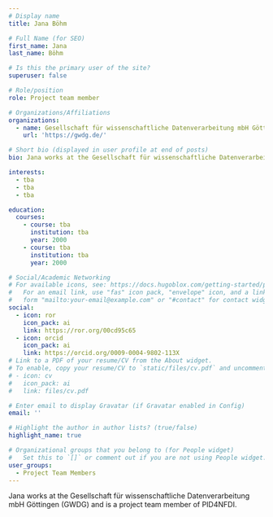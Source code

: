 ```yaml
---
# Display name
title: Jana Böhm

# Full Name (for SEO)
first_name: Jana
last_name: Böhm

# Is this the primary user of the site?
superuser: false

# Role/position
role: Project team member

# Organizations/Affiliations
organizations:
  - name: Gesellschaft für wissenschaftliche Datenverarbeitung mbH Göttingen (GWDG)
    url: 'https://gwdg.de/'

# Short bio (displayed in user profile at end of posts)
bio: Jana works at the Gesellschaft für wissenschaftliche Datenverarbeitung mbH Göttingen (GWDG) and is a project team member of PID4NFDI.

interests:
  - tba
  - tba
  - tba

education:
  courses:
    - course: tba
      institution: tba
      year: 2000
    - course: tba
      institution: tba
      year: 2000

# Social/Academic Networking
# For available icons, see: https://docs.hugoblox.com/getting-started/page-builder/#icons
#   For an email link, use "fas" icon pack, "envelope" icon, and a link in the
#   form "mailto:your-email@example.com" or "#contact" for contact widget.
social:
  - icon: ror
    icon_pack: ai
    link: https://ror.org/00cd95c65
  - icon: orcid
    icon_pack: ai
    link: https://orcid.org/0009-0004-9802-113X
# Link to a PDF of your resume/CV from the About widget.
# To enable, copy your resume/CV to `static/files/cv.pdf` and uncomment the lines below.
# - icon: cv
#   icon_pack: ai
#   link: files/cv.pdf

# Enter email to display Gravatar (if Gravatar enabled in Config)
email: ''

# Highlight the author in author lists? (true/false)
highlight_name: true

# Organizational groups that you belong to (for People widget)
#   Set this to `[]` or comment out if you are not using People widget.
user_groups:
  - Project Team Members
---
```


Jana works at the Gesellschaft für wissenschaftliche Datenverarbeitung mbH Göttingen (GWDG) and is a project team member of PID4NFDI.
